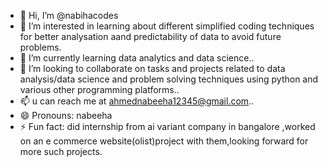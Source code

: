 - 👋 Hi, I’m @nabihacodes
- 👀 I’m interested in learning about different simplified coding techniques for better analysation aand predictability of data to avoid future problems.
- 🌱 I’m currently learning data analytics and data science..
- 💞️ I’m looking to collaborate on tasks and projects related to data analysis/data science and problem solving techniques using python and various other programming platforms..
- 📫 u can reach me at ahmednabeeha12345@gmail.com..
- 😄 Pronouns: nabeeha
- ⚡ Fun fact: did internship from ai variant company in bangalore ,worked on an e commerce website(olist)project with them,looking forward for more such projects.
<!---
nabihacodes/nabihacodes is a ✨ special ✨ repository because its `README.md` (this file) appears on your GitHub profile.
You can click the Preview link to take a look at your changes.
--->
